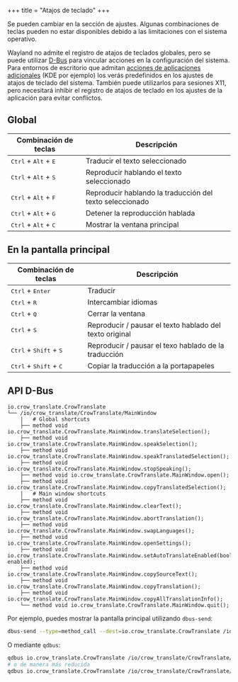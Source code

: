 +++
title = "Atajos de teclado"
+++

Se pueden cambiar en la sección de ajustes. Algunas combinaciones de teclas pueden no estar disponibles debido a las limitaciones con el sistema operativo.

Wayland no admite el registro de atajos de teclados globales, pero se puede utilizar [D-Bus](#api-d-bus) para vincular acciones en la configuración del sistema. Para entornos de escritorio que admitan [acciones de aplicaciones adicionales](https://specifications.freedesktop.org/desktop-entry-spec-latest.html#extra-actions) (KDE por ejemplo) los verás predefinidos en los ajustes de atajos de teclado del sistema. También puede utilizarlos para sesiones X11, pero necesitará inhibir el registro de atajos de teclado en los ajustes de la aplicación para evitar conflictos.

## Global

| Combinación de teclas                           | Descripción                                              |
| ----------------------------------------------- | -------------------------------------------------------- |
| <kbd>Ctrl</kbd> + <kbd>Alt</kbd> + <kbd>E</kbd> | Traducir el texto seleccionado                           |
| <kbd>Ctrl</kbd> + <kbd>Alt</kbd> + <kbd>S</kbd> | Reproducir hablando el texto seleccionado                |
| <kbd>Ctrl</kbd> + <kbd>Alt</kbd> + <kbd>F</kbd> | Reproducir hablando la traducción del texto seleccionado |
| <kbd>Ctrl</kbd> + <kbd>Alt</kbd> + <kbd>G</kbd> | Detener la reproducción hablada                          |
| <kbd>Ctrl</kbd> + <kbd>Alt</kbd> + <kbd>C</kbd> | Mostrar la ventana principal                             |

## En la pantalla principal

| Combinación de teclas                             | Descripción                                             |
| ------------------------------------------------- | ------------------------------------------------------- |
| <kbd>Ctrl</kbd> + <kbd>Enter</kbd>                | Traducir                                                |
| <kbd>Ctrl</kbd> + <kbd>R</kbd>                    | Intercambiar idiomas                                    |
| <kbd>Ctrl</kbd> + <kbd>Q</kbd>                    | Cerrar la ventana                                       |
| <kbd>Ctrl</kbd> + <kbd>S</kbd>                    | Reproducir / pausar el texto hablado del texto original |
| <kbd>Ctrl</kbd> + <kbd>Shift</kbd> + <kbd>S</kbd> | Reproducir / pausar el texo hablado de la traducción    |
| <kbd>Ctrl</kbd> + <kbd>Shift</kbd> + <kbd>C</kbd> | Copiar la traducción a la portapapeles                  |

## API D-Bus 

    io.crow_translate.CrowTranslate
    └── /io/crow_translate/CrowTranslate/MainWindow
        |   # Global shortcuts
        ├── method void io.crow_translate.CrowTranslate.MainWindow.translateSelection();
        ├── method void io.crow_translate.CrowTranslate.MainWindow.speakSelection();
        ├── method void io.crow_translate.CrowTranslate.MainWindow.speakTranslatedSelection();
        ├── method void io.crow_translate.CrowTranslate.MainWindow.stopSpeaking();
        ├── method void io.crow_translate.CrowTranslate.MainWindow.open();
        ├── method void io.crow_translate.CrowTranslate.MainWindow.copyTranslatedSelection();
        |   # Main window shortcuts
        ├── method void io.crow_translate.CrowTranslate.MainWindow.clearText();
        ├── method void io.crow_translate.CrowTranslate.MainWindow.abortTranslation();
        ├── method void io.crow_translate.CrowTranslate.MainWindow.swapLanguages();
        ├── method void io.crow_translate.CrowTranslate.MainWindow.openSettings();
        ├── method void io.crow_translate.CrowTranslate.MainWindow.setAutoTranslateEnabled(bool enabled);
        ├── method void io.crow_translate.CrowTranslate.MainWindow.copySourceText();
        ├── method void io.crow_translate.CrowTranslate.MainWindow.copyTranslation();
        ├── method void io.crow_translate.CrowTranslate.MainWindow.copyAllTranslationInfo();
        └── method void io.crow_translate.CrowTranslate.MainWindow.quit();

Por ejemplo, puedes mostrar la pantalla principal utilizando `dbus-send`:

```bash
dbus-send --type=method_call --dest=io.crow_translate.CrowTranslate /io/crow_translate/CrowTranslate/MainWindow io.crow_translate.CrowTranslate.MainWindow.open
```

O mediante `qdbus`:

```bash
qdbus io.crow_translate.CrowTranslate /io/crow_translate/CrowTranslate/MainWindow io.crow_translate.CrowTranslate.MainWindow.open
# o de manera más reducida
qdbus io.crow_translate.CrowTranslate /io/crow_translate/CrowTranslate/MainWindow open
```
